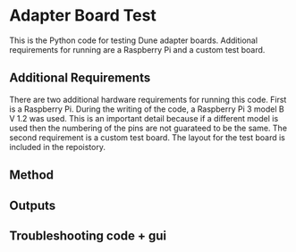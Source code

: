 # Adapter Board Test
This is the Python code for testing Dune adapter boards. Additional requirements for running are a Raspberry Pi and a custom test board. 

## Additional Requirements 
There are two additional hardware requirements for running this code. First is a Raspberry Pi. During the writing of the code, a Raspberry Pi 3 model B V 1.2 was used. This is an important detail because if a different model is used then the numbering of the pins are not guarateed to be the same. The second requirement is a custom test board. The layout for the test board is included in the repoistory. 

## Method

## Outputs 

## Troubleshooting code + gui
